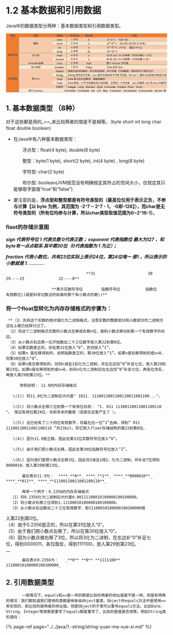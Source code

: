 # 1.2 基本数据和引用数据

Java中的数据类型分两种：基本数据类型和引用数据类型。

![](../../.gitbook/assets/image%20%28185%29.png)

## 1. **基本数据类型** （8种）

对于这些都是用的_==_来比较两者的值是不是相等。（byte short int long char float double boolean）

* 在Java中有八种基本数据类型：

  　　浮点型：float\(4 byte\), double\(8 byte\)

  　　整型：byte\(1 byte\), short\(2 byte\), int\(4 byte\) , long\(8 byte\)

  　　字符型: char\(2 byte\)

  　　布尔型: boolean\(JVM规范没有明确规定其所占的空间大小，仅规定其只能够取字面值”true”和”false”\)

* 要注意的是，**浮点型和整型都是有符号类型的（最高位仅用于表示正负，不参与计算【以 byte 为例，其范围为 -2^7 ~ 2^7 - 1，-0即-128】），而char是无符号类型的（所有位均参与计算，所以char类型取值范围为0~2^16-1）**。

###   flaot的存储示意图

  _**sign 代表符号位 1 代表负数 0代表正数；    exponent  代表指数位  最大为127 ，和byte有一点点联系   其中第30位（0代表指数为 1 为正）；**_

_**fraction 代表小数位，共有23位实际上表示24位，第24位唯一 是1  ，所以表示的小数就是  1.   ..........**_

                                       **31                       30                  29----23               22----0**         

                        **表示实数符号位        指数符号位           指数位             有效数位\(就是科学记数法的前面的那个有小数点的数\)**

### 将一个float型转化为内存存储格式的步骤为：

     **（1）先将这个实数的绝对值化为二进制格式，注意实数的整数部分和小数部分的二进制方法在上面已经探讨过了。   
     （2）将这个二进制格式实数的小数点左移或右移n位，直到小数点移动到第一个有效数字的右边。   
     （3）从小数点右边第一位开始数出二十三位数字放入第22到第0位。   
     （4）如果实数是正的，则在第31位放入“0”，否则放入“1”。   
     （5）如果n 是左移得到的，说明指数是正的，第30位放入“1”。如果n是右移得到的或n=0，则第30位放入“0”。   
     （6）如果n是左移得到的，则将n减去1后化为二进制，并在左边加“0”补足七位，放入第29到第23位。如果n是右移得到的或n=0，则将n化为二进制后在左边加“0”补足七位，再各位求反，再放入第29到第23位。**

          举例说明： 11.9的内存存储格式

       \(1\) 将11.9化为二进制后大约是" 1011. 1110011001100110011001100..."。

       \(2\) 将小数点左移三位到第一个有效位右侧： "1. 011 11100110011001100110 "。 保证有效位数24位，右侧多余的截取（误差在这里产生了 ）。

       \(3\) 这已经有了二十四位有效数字，将最左边一位“1”去掉，得到“ 011 11100110011001100110 ”共23bit。将它放入float存储结构的第22到第0位。

       \(4\) 因为11.9是正数，因此在第31位实数符号位放入“0”。

       \(5\) 由于我们把小数点左移，因此在第30位指数符号位放入“1”。

       \(6\) 因为我们是把小数点左移3位，因此将3减去1得2，化为二进制，并补足7位得到0000010，放入第29到第23位。

           最后表示11.9为：  ****_**0**_ ****_**1**_ ****_**0000010**_ ****_**011**_ ****_**11100110011001100110**_

           再举一个例子：0.2356的内存存储格式  
      （1）将0.2356化为二进制后大约是0.00111100010100000100100000。   
      （2）将小数点右移三位得到1.11100010100000100100000。   
      （3）从小数点右边数出二十三位有效数字，即11100010100000100100000放  
入第22到第0位。   
      （4）由于0.2356是正的，所以在第31位放入“0”。   
      （5）由于我们把小数点右移了，所以在第30位放入“0”。   
      （6）因为小数点被右移了3位，所以将3化为二进制，在左边补“0”补足七  
位，得到0000011，各位取反，得到1111100，放入第29到第23位。   
       __

           最后表示0.2356为：   _**0** **0** **1111100** 11100010100000100100000_

## 2.  引用数据类型

           一般情况下，equals和==是一样的都是比较的两者的地址值是不是一样。但是有特殊的情况：我们都知道我们使用的类都是继承自Object基类，Object中equals方法中是使用==来实现的，即比较的是两者的地址值。但是Object的子类可以重写equals方法，比如Date、String、Integer等类都是重写了equals都是重写了，比较的是值是否相等。例如String类的源码：

{% page-ref page="../../java/1.-string/string-yuan-ma-xue-xi.md" %}

## 


